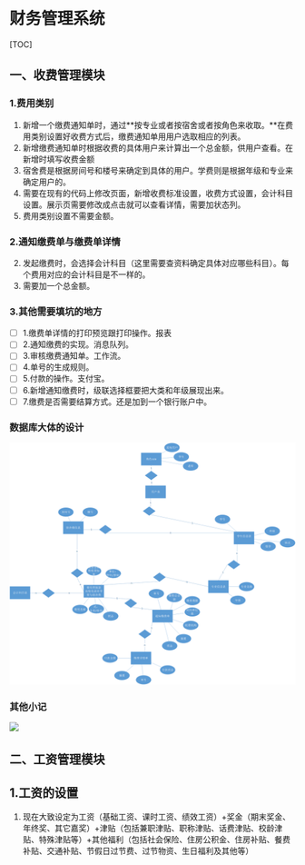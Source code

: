 # 财务管理系统

[TOC]



## 一、收费管理模块



### 1.费用类别

1. 新增一个缴费通知单时，通过**按专业或者按宿舍或者按角色来收取。**在费用类别设置好收费方式后，缴费通知单用用户选取相应的列表。
3. 新增缴费通知单时根据收费的具体用户来计算出一个总金额，供用户查看。在新增时填写收费金额
4. 宿舍费是根据房间号和楼号来确定到具体的用户。学费则是根据年级和专业来确定用户的。
5. 需要在现有的代码上修改页面，新增收费标准设置，收费方式设置，会计科目设置。展示页需要修改成点击就可以查看详情，需要加状态列。
6. 费用类别设置不需要金额。

### 2.通知缴费单与缴费单详情

2. 发起缴费时，会选择会计科目（这里需要查资料确定具体对应哪些科目）。每个费用对应的会计科目是不一样的。
3. 需要加一个总金额。

### 3.其他需要填坑的地方

- [ ] 1.缴费单详情的打印预览跟打印操作。报表
- [ ] 2.通知缴费的实现。消息队列。
- [ ] 3.审核缴费通知单。工作流。
- [ ] 4.单号的生成规则。
- [ ] 5.付款的操作。支付宝。
- [ ] 6.新增通知缴费时，级联选择框要把大类和年级展现出来。
- [ ] 7.缴费是否需要结算方式。还是加到一个银行账户中。

### 数据库大体的设计

![1582534651400](1582534651400.png)

### 其他小记

![](D:\finance\财务管理系统资料\1582691491(1).jpg)



## 二、工资管理模块

## 1.工资的设置

1. 现在大致设定为工资（基础工资、课时工资、绩效工资）+奖金（期末奖金、年终奖、其它嘉奖）+津贴（包括兼职津贴、职称津贴、话费津贴、校龄津贴、特殊津贴等）+其他福利（包括社会保险、住房公积金、住房补贴、餐费补贴、交通补贴、节假日过节费、过节物资、生日福利及其他等）

   